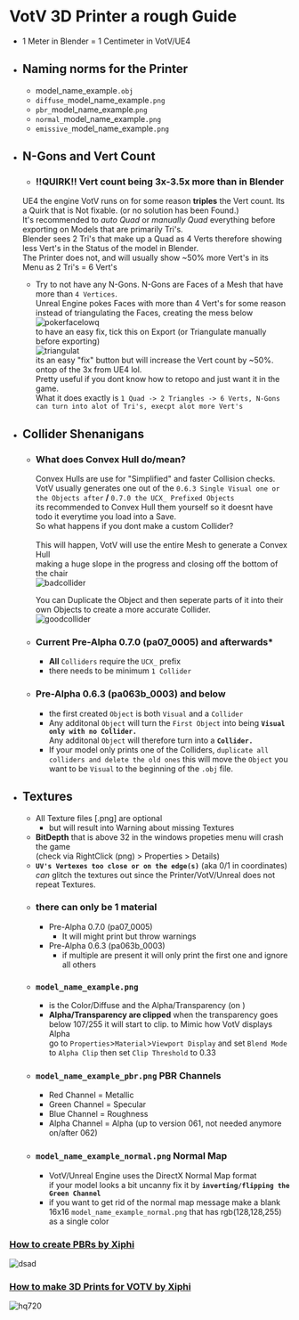 # VotV 3D Printer a rough Guide
  - 1 Meter in Blender = 1 Centimeter in VotV/UE4
  - ## Naming norms for the Printer
    - model_name_example``.obj``
    - ``diffuse_``model_name_example``.png``
    - ``pbr_``model_name_example.``png``
    - ``normal_``model_name_example``.png``
    - ``emissive_``model_name_example``.png``
  - ## N-Gons and Vert Count

    - ### !!QUIRK!! Vert count being 3x-3.5x more than in Blender <br>
    UE4 the engine VotV runs on for some reason **triples** the Vert count. Its a Quirk that is Not fixable. (or no solution has been Found.) <br>
    It's recommended to *auto Quad* or *manually Quad* everything before exporting on Models that are primarily Tri's. <br>
    Blender sees 2 Tri's that make up a Quad as 4 Verts therefore showing less Vert's in the Status of the model in Blender. <br>
    The Printer does not, and will usually show ~50% more Vert's in its Menu as 2 Tri's = 6 Vert's

    - Try to not have any N-Gons. N-Gons are Faces of a Mesh that have more than ``4 Vertices``. <br>
      Unreal Engine pokes Faces with more than 4 Vert's for some reason instead of triangulating the Faces, creating the mess below
      ![pokerfacelowq](https://github.com/madrod228/voicesoftheprinter/assets/93410850/a0cf1b7d-d55b-4c07-a379-cda6679a8484) <br>
      to have an easy fix, tick this on Export (or Triangulate manually before exporting) <br>
      ![triangulat](https://github.com/madrod228/voicesoftheprinter/assets/93410850/4f2741e7-7e33-4c66-8d01-9681c99b6df1) <br>
      its an easy "fix" button but will increase the Vert count by ~50%. ontop of the 3x from UE4 lol.<br>
      Pretty useful if you dont know how to retopo and just want it in the game. <br>
      What it does exactly is ``1 Quad -> 2 Triangles -> 6 Verts, N-Gons can turn into alot of Tri's, execpt alot more Vert's``



  - ## Collider Shenanigans
    - ### What does Convex Hull do/mean? <br>
        Convex Hulls are use for "Simplified" and faster Collision checks. <br>
	VotV usually generates one out of the ``0.6.3 Single Visual one or the Objects after`` **/** ``0.7.0 the UCX_ Prefixed Objects`` <br>
	its recommended to Convex Hull them yourself so it doesnt have todo it everytime you load into a Save. <br>
	So what happens if you dont make a custom Collider? <br> <br>
	This will happen, VotV will use the entire Mesh to generate a Convex Hull <br>
 	making a huge slope in the progress and closing off the bottom of the chair <br>
	![badcollider](https://github.com/madrod228/voicesoftheprinter/assets/93410850/9ba5f1bb-2070-47a6-ac2f-f483c3a2e5e6)

    	You can Duplicate the Object and then seperate parts of it into their own Objects to create a more accurate Collider. <br>
 	![goodcollider](https://github.com/madrod228/voicesoftheprinter/assets/93410850/a4cf72f4-def5-459f-8327-a4a46a182d03)

    - ### Current Pre-Alpha 0.7.0 (pa07_0005) and afterwards*
      - **All** ``Colliders`` require the ``UCX_`` prefix
	  - there needs to be minimum ``1 Collider``

	- ### Pre-Alpha 0.6.3 (pa063b_0003) and below
		- the first created ``Object`` is both ``Visual`` and a ``Collider``
		- Any additonal ``Object`` will turn the ``First Object`` into being **``Visual only with no Collider.``** <br>
	  Any additonal ``Object`` will therefore turn into a **``Collider.``**
	  - If your model only prints one of the Colliders, ``duplicate all colliders and delete the old ones`` this will move the ``Object`` you want to be ``Visual`` to the beginning of the ``.obj`` file.

- ## Textures
  - All Texture files [.png] are optional
    - but will result into Warning about missing Textures
  - **BitDepth** that is above 32 in the windows propeties menu will crash the game <br> 
  (check via RightClick (png) > Properties > Details)
  - **``UV's Vertexes too close or on the edge(s)``** (aka 0/1 in coordinates) <br> 
  *can* glitch the textures out since the Printer/VotV/Unreal does not repeat Textures.
  - ### **there can only be 1 material**
    - Pre-Alpha 0.7.0 (pa07_0005)
      - It will might print but throw warnings
    - Pre-Alpha 0.6.3 (pa063b_0003)
      - if multiple are present it will only print the first one and ignore all others
  -  ### ``model_name_example.png`` 
      - is the Color/Diffuse and the Alpha/Transparency (on )
      - **Alpha/Transparency are clipped** when the transparency goes below 107/255 it will start to clip. to Mimic how VotV displays Alpha <br>
	   go to ``Properties``>``Material``>``Viewport Display`` and set ``Blend Mode`` to ``Alpha Clip`` then set ``Clip Threshold`` to 0.33
  - ### ``model_name_example_pbr.png`` PBR Channels
      - Red Channel = Metallic
	  - Green Channel = Specular
	  - Blue Channel = Roughness
	  - Alpha Channel = Alpha (up to version 061, not needed anymore on/after 062)
  - ### ``model_name_example_normal.png`` Normal Map
    - VotV/Unreal Engine uses the DirectX Normal Map format <br>
	if your model looks a bit uncanny fix it by **``inverting/flipping the Green Channel``**
	- if you want to get rid of the normal map message make a blank 16x16 ``model_name_example_normal.png`` that has rgb(128,128,255) as a single color

### [How to create PBRs by Xiphi](https://www.youtube.com/watch?v=1knCUpq7Yz0&t)
![dsad](https://github.com/madrod228/voicesoftheprinter/assets/9602000/d2af6236-e5d3-4aae-8e22-75eccd2d1ea4)
### [How to make 3D Prints for VOTV by Xiphi](https://www.youtube.com/watch?v=aL-fLuwMXTo)
![hq720](https://github.com/madrod228/voicesoftheprinter/assets/9602000/595308a8-4e09-4141-8ae6-5996a2a969bc)
